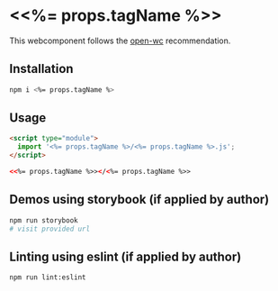 # \<<%= props.tagName %>>

This webcomponent follows the [open-wc](https://github.com/open-wc/open-wc) recommendation.

## Installation
```bash
npm i <%= props.tagName %>
```

## Usage
```html
<script type="module">
  import '<%= props.tagName %>/<%= props.tagName %>.js';
</script>

<<%= props.tagName %>></<%= props.tagName %>>
```

## Demos using storybook (if applied by author)
```bash
npm run storybook
# visit provided url
```

## Linting using eslint (if applied by author)
```bash
npm run lint:eslint
```
